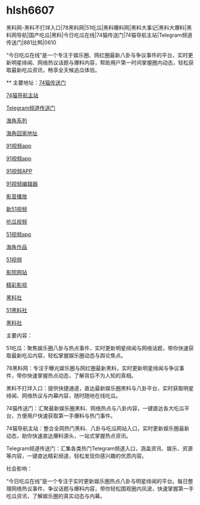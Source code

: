 # hlsh6607
黑料网-黑料不打烊入口|78黑料网|51吃瓜|黑料曝料网|黑料大事记|黑料大爆料|黑料网导航|国产吃瓜|黑料|今日吃瓜在线|74猫传送门|74猫导航主站|Telegram频道传送门|881比鸭|0610

“今日吃瓜在线”是一个专注于娱乐圈、网红圈最新八卦与争议事件的平台，实时更新明星绯闻、网络热议话题与爆料内容，帮助用户第一时间掌握圈内动态，轻松获取最新吃瓜资讯，畅享全天候追瓜体验。

** 主要地址：<a href="https://74mao.com/">74猫传送门</a>

<a href="https://74mao.com/">74猫导航主站</a>

<a href="https://74mao.com/">Telegram频道传送门</a>

<a href="https://hj-156.pages.dev/">海角系列</a>

<a href="https://hj-161.pages.dev/">海角回家地址</a>

<a href="https://hj-162.pages.dev/">91视频app</a>

<a href="https://hj-167.pages.dev/">91视频app</a>

<a href="https://hj-170.pages.dev/">91视频APP</a>

<a href="https://hj-175.pages.dev/">91视频编辑器</a>

<a href="https://hj-177.pages.dev/">影音播放</a>

<a href="https://hj-188.pages.dev/">新51视频</a>

<a href="https://hj-193.pages.dev/">吃瓜视频</a>

<a href="https://hj-195.pages.dev/">51视频app</a>

<a href="https://hj-197.pages.dev/">海角作品</a>

<a href="https://hj-210.pages.dev/">51视频</a>

<a href="https://hj-213.pages.dev/">影院网站</a>

<a href="https://hj-216.pages.dev/">精彩影视</a>

<a href="https://hls-15.pages.dev/">黑料社</a>

<a href="https://hls-17.pages.dev/">51黑料社</a>

<a href="https://hls-19.pages.dev/">黑料社</a>

主要内容：

51吃瓜：聚焦娱乐圈八卦与热点事件，实时更新明星绯闻与网络话题，带你快速获取最新吃瓜内容，轻松掌握娱乐圈动态与舆论焦点。

78黑料网：专注于曝光娱乐圈与网红圈最新黑料，实时更新明星绯闻与争议事件，带你快速掌握热点动态，了解背后不为人知的真相。

黑料不打烊入口：提供快捷通道，直达最新娱乐圈黑料与八卦平台，实时获取明星绯闻、网络热议与内幕内容，随时随地在线吃瓜。

74猫传送门：汇聚最新娱乐圈黑料、网络热点与八卦内容，一键直达各大吃瓜平台，方便用户快速获取第一手爆料与热门事件。

74猫导航主站：整合全网热门黑料、八卦与吃瓜网站入口，实时更新娱乐圈最新动态，助你快速直达爆料源头，一站式掌握热点资讯。

Telegram频道传送门：汇集各类热门Telegram频道入口，涵盖资讯、娱乐、资源等内容，一键直达精彩频道，轻松发现你感兴趣的优质内容。

社会影响：

“今日吃瓜在线”是一个专注于实时更新娱乐圈热点八卦与明星绯闻的平台。每日整理网络热议事件、争议话题与爆料内容，带你轻松围观圈内风波，快速掌握第一手吃瓜资讯，了解娱乐圈的真实动态与内幕。
